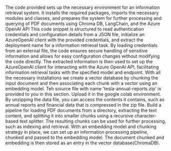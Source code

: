 The code  provided sets up the necessary environment for an information retrieval system. It installs the required packages, imports the necessary modules and classes, and prepares the system for further processing and querying of PDF documents using Chroma DB, LangChain, and the Azure OpenAI API
This code snippet is structured to read authentication credentials and configuration details from a JSON file, initialize an AzureOpenAI client with the provided credentials, and extract the deployment name for a information retrieval task. By loading credentials from an external file, the code ensures secure handling of sensitive information and allows for easy configuration changes without modifying the code directly. The extracted information is then used to set up the AzureOpenAI client for interacting with the Azure OpenAI API, facilitating information retrieval tasks with the specified model and endpoint.
 With all the necessary installations we create a vector database by chunking the input document and then associating each chunk with a vector using an embedding model.
 Teh soiurce file with name 'tesla-annual-reports.zip' is provided to you in this section. Upload it in the google colab environment.  By unzipping the data file, you can access the contents it contains, such as annual reports and financial data that is compressed in the zip file.
 Build a pipeline for loading PDF documents from a directory, extracting the text content, and splitting it into smaller chunks using a recursive character-based text splitter. The resulting chunks can be used for further processing, such as indexing and retrieval.
 With an embedding model and chunking strategy in place, we can set up an information processing pipeline, chunked and passed to the embedding model. The document chunked and embedding is then stored as an entry in the vector database(ChromaDB).
